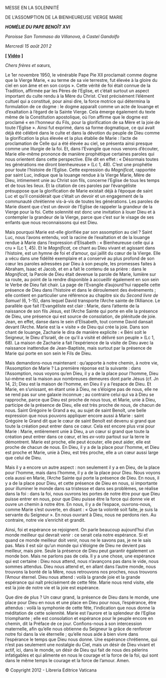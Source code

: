 MESSE EN LA SOLENNITÉ

DE L’ASSOMPTION DE LA BIENHEUREUSE VIERGE MARIE

***HOMÉLIE DU PAPE BENOÎT XVI***

*Paroisse San Tommaso da Villanova, à Castel Gandolfo*

*Mercredi 15 août 201* *2*

**[ [Vidéo](http://player.rv.va/vaticanplayer.asp?language=it&tic=VA_SO2SSFE7)** **]**

*Chers frères et sœurs,*

Le 1er novembre 1950, le vénérable Pape Pie XII proclamait comme dogme que la Vierge Marie, « au terme de sa vie terrestre, fut élevée à la gloire du ciel en son âme et en son corps ». Cette vérité de foi était connue de la Tradition, affirmée par les Pères de l’Eglise, et c’était surtout un aspect important du culte rendu à la Mère du Christ. C’est précisément l’élément cultuel qui a constitué, pour ainsi dire, la force motrice qui détermina la formulation de ce dogme : le dogme apparaît comme un acte de louange et d’exaltation à l’égard de la Sainte Vierge. Cela émerge également du texte même de la Constitution apostolique, où l’on affirme que le dogme est proclamé « en l’honneur du Fils, pour la glorification de sa Mère et la joie de toute l’Eglise ». Ainsi fut exprimé, dans sa forme dogmatique, ce qui avait déjà été célébré dans le culte et dans la dévotion du peuple de Dieu comme la glorification la plus élevée et la plus établie de Marie : l’acte de proclamation de Celle qui a été élevée au ciel, se présenta ainsi presque comme une liturgie de la foi. Et, dans l’Evangile que nous venons d’écouter, Marie elle-même prononce de manière prophétique certaines paroles qui nous orientent dans cette perspective. Elle dit en effet : « Désormais toutes les générations me diront bienheureuse » (Lc 1, 48). C’est une prophétie pour toute l’histoire de l’Eglise. Cette expression du *Magnificat,* rapportée par saint Luc, indique que la louange rendue à la Vierge Marie, Mère de Dieu, intimement unie au Christ son fils, concerne l’Eglise de tous les temps et de tous les lieux. Et la citation de ces paroles par l’évangéliste présuppose que la glorification de Marie existait déjà à l’époque de saint Luc et qu’il considérait que c’était un devoir et un engagement de la communauté chrétienne vis-à-vis de toutes les générations. Les paroles de Marie disent que c’est un devoir de l’Eglise de rappeler la grandeur de la Vierge pour la foi. Cette solennité est donc une invitation à louer Dieu et à contempler la grandeur de la Vierge, parce que c’est sur le visage de ses enfants que nous reconnaissons qui est Dieu.

Mais pourquoi Marie est-elle glorifiée par son assomption au ciel ? Saint Luc, nous l’avons entendu, voit la racine de l’exaltation et de la louange rendue à Marie dans l’expression d’Elisabeth : « Bienheureuse celle qui a cru » (Lc 1, 45). Et le *Magnificat,* ce chant au Dieu vivant et agissant dans l’histoire, est un hymne de foi et d’amour, qui jaillit du cœur de la Vierge. Elle a vécu dans une fidélité exemplaire et a conservé au plus profond de son cœur les paroles adressées par Dieu à son peuple, les promesses faites à Abraham, Isaac et Jacob, et en a fait le contenu de sa prière : dans le *Magnificat,* la Parole de Dieu était devenue la parole de Marie, lumière sur sa route, au point de la rendre disponible à accueillir également en son sein le Verbe de Dieu fait chair. La page de l’Evangile d’aujourd’hui rappelle cette présence de Dieu dans l’histoire et dans le déroulement des événements ; elle contient en particulier une référence au chapitre six du *Second livre de Samuel* (6, 1-15), dans lequel David transporte l’Arche sainte de l’Alliance. Le parallèle que fait l’Evangéliste est clair : Marie, dans l’attente de la naissance de son fils Jésus, est l’Arche Sainte qui porte en elle la présence de Dieu, une présence qui est source de consolation, de plénitude de joie. Jean, en effet, danse dans le sein d’Elisabeth, tout comme David dansait devant l’Arche. Marie est la « visite » de Dieu qui crée la joie. Dans son chant de louange, Zacharie le dira de manière explicite : « Béni soit le Seigneur, le Dieu d'Israël, de ce qu'il a visité et délivré son peuple » (Lc 1, 68). La maison de Zacharie a fait l’expérience de la visite de Dieu avec la naissance inattendue de Jean-Baptiste, mais surtout par la présence de Marie qui porte en son sein le Fils de Dieu.

Mais demandons-nous maintenant : qu’apporte à notre chemin, à notre vie, l’Assomption de Marie ? La première réponse est la suivante : dans l’Assomption, nous voyons qu’en Dieu, il y a de la place pour l’homme, Dieu lui-même est la maison aux nombreuses demeures dont parle Jésus (cf. Jn 14, 2); Dieu est la maison de l’homme, en Dieu il y a l’espace de Dieu. Et Marie, en s’unissant, en étant unie à Dieu, ne s’éloigne pas de nous, elle ne se rend pas sur une galaxie inconnue ; au contraire celui qui va à Dieu se rapproche, parce que Dieu est proche de nous tous, et Marie, unie à Dieu, participe de la présence de Dieu, elle est très proche de nous, de chacun de nous. Saint Grégoire le Grand a eu, au sujet de saint Benoît, une belle expression que nous pouvons appliquer encore aussi à Marie : saint Grégoire le Grand dit que le cœur de saint Benoît est devenu si grand que toute la création peut entrer dans ce cœur. Cela est encore plus vrai pour Marie : Marie, entièrement unie à Dieu, a un cœur si grand que toute la création peut entrer dans ce cœur, et les *ex-voto* partout sur la terre le démontrent. Marie est proche, elle peut écouter, elle peut aider, elle est proche de chacun de nous. En Dieu, il y a de la place pour l’homme, et Dieu est proche et Marie, unie à Dieu, est très proche, elle a un cœur aussi large que celui de Dieu.

Mais il y a encore un autre aspect : non seulement il y a en Dieu, de la place pour l’homme, mais dans l’homme, il y a de la place pour Dieu. Nous voyons cela aussi en Marie, l’Arche Sainte qui porte la présence de Dieu. En nous, il y a de la place pour Dieu, et cette présence de Dieu en nous, si importante pour illuminer le monde dans sa tristesse et dans ses problèmes, se réalise dans la foi : dans la foi, nous ouvrons les portes de notre être pour que Dieu puisse entrer en nous, pour que Dieu puisse être la force qui donne vie et ouvre un chemin à notre être. En nous, il y a de l’espace, ouvrons-nous, comme Marie s’est ouverte, en disant : « Que ta volonté soit faite, je suis la servante du Seigneur ». En nous ouvrant à Dieu, nous ne perdons rien. Au contraire, notre vie s’enrichit et grandit.

Ainsi, foi et espérance se rejoignent. On parle beaucoup aujourd’hui d’un monde meilleur qui devrait venir : ce serait cela notre espérance. Si et quand ce monde meilleur doit venir, nous ne le savons pas, je ne le sais pas. Mais il est sûr qu’un monde qui s’éloigne de Dieu ne devient pas meilleur, mais pire. Seule la présence de Dieu peut garantir également un monde bon. Mais ne parlons pas de cela. Il y a une chose, une espérance qui est certaine : Dieu nous attend, nous n’avançons pas dans le vide, nous sommes attendus. Dieu nous attend et, en allant dans l’autre monde, nous trouvons la bonté de la Mère, nous retrouvons nos proches, nous trouvons l’Amour éternel. Dieu nous attend : voilà la grande joie et la grande espérance qui naît précisément de cette fête. Marie nous rend visite, elle est la joie de notre vie et la joie est espérance.

Que dire de plus ? Un cœur grand, la présence de Dieu dans le monde, une place pour Dieu en nous et une place en Dieu pour nous, l’espérance, être attendus : voilà la symphonie de cette fête, l’indication que nous donne la méditation de cette solennité. Marie est l’aurore et la splendeur de l’Eglise triomphante ; elle est consolation et espérance pour le peuple encore en chemin, dit la Préface de ce jour. Confions-nous à son intercession maternelle, afin qu’elle nous obtienne du Seigneur la grâce de renforcer notre foi dans la vie éternelle ; qu’elle nous aide à bien vivre dans l’espérance le temps que Dieu nous donne. Une espérance chrétienne, qui n’est pas seulement une nostalgie du Ciel, mais un désir de Dieu vivant et actif, ici, dans le monde, un désir de Dieu qui fait de nous des pèlerins infatigables et qui alimente en nous le courage et la force de la foi, qui sont dans le même temps le courage et la force de l’amour. Amen.

© Copyright 2012 - Libreria Editrice Vaticana